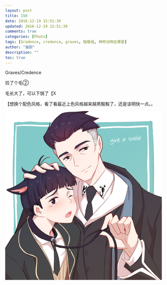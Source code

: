 ```yaml
---
layout: post
title: 150
date: 2016-12-19 15:51:39
updated: 2016-12-19 15:51:39
comments: true
categories: [Photo]
tags: [Gradence, credence, graves, 暗巷组, 神奇动物在哪里]
author: "猫厨"
description: ""
toc: true
---
```


<p>Graves/Credence<br /></p> 
<p>捡了个毛②</p> 
<p>毛长大了，可以下锅了【X</p> 
<p>【想换个配色风格，看了看最近上色风格越来越黑黢黢了，还是该明快一点。。</p>

![](https://raw.githubusercontent.com/alicewish/meowchain247/master/img_cVZNdzJtQk9JV2R1dVJwaVhhVEN5OUlrQmcvSkU4N2ZBZmV2SmppVy9CSTBYTDR1ciswRHRRPT0.jpg)